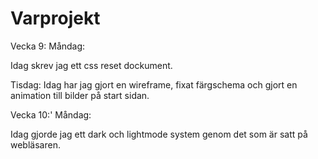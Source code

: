 # Varprojekt

Vecka 9:
Måndag:

Idag skrev jag ett css reset dockument.

Tisdag: Idag har jag gjort en wireframe, fixat färgschema och gjort en animation till bilder på start sidan.

Vecka 10:'
Måndag:

Idag gjorde jag ett dark och lightmode system genom det som är satt på webläsaren.
